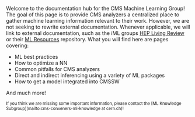 Welcome to the documentation hub for the CMS Machine Learning Group! The goal of this page is to provide CMS analyzers a centralized place to gather machine learning information relevant to their work. However, we are not seeking to rewrite external documentation. Whenever applicable, we will link to external documentation, such as the iML groups [HEP Living Review](https://iml-wg.github.io/HEPML-LivingReview/) or their [ML Resources](https://github.com/iml-wg/HEP-ML-Resources) repository. What you will find here are pages covering:

  - ML best practices
  - How to optimize a NN
  - Common pitfalls for CMS analyzers
  - Direct and indirect inferencing using a variety of ML packages
  - How to get a model integrated into CMSSW

And much more!

<span style="font-size:0.8em">If you think we are missing some important information, please contact the [ML Knowledge Subgroup](mailto:cms-conveners-ml-knowledge at cern.ch)!</span>
